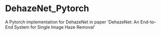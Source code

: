 # DehazeNet_Pytorch
A Pytorch implementation for DehazeNet in paper 'DehazeNet: An End-to-End System for Single Image Haze Removal'
